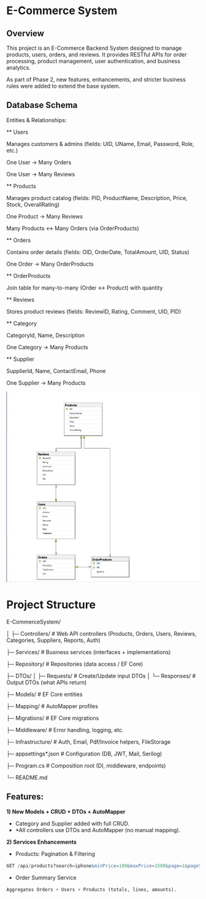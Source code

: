 ﻿# E-Commerce System

## Overview

This project is an E-Commerce Backend System designed to manage products, users, orders, and reviews.
It provides RESTful APIs for order processing, product management, user authentication, and business analytics.

As part of Phase 2, new features, enhancements, and stricter business rules were added to extend the base system.


## Database Schema

Entities & Relationships:

** Users

Manages customers & admins (fields: UID, UName, Email, Password, Role, etc.)

One User → Many Orders

One User → Many Reviews

** Products

Manages product catalog (fields: PID, ProductName, Description, Price, Stock, OverallRating)

One Product → Many Reviews

Many Products ↔ Many Orders (via OrderProducts)

** Orders

Contains order details (fields: OID, OrderDate, TotalAmount, UID, Status)

One Order → Many OrderProducts

** OrderProducts

Join table for many-to-many (Order ↔ Product) with quantity

** Reviews

Stores product reviews (fields: ReviewID, Rating, Comment, UID, PID)


** Category

CategoryId, Name, Description

One Category → Many Products


** Supplier

SupplierId, Name, ContactEmail, Phone

One Supplier → Many Products

![](1.png)


# Project Structure

E-CommerceSystem/

│
├─ Controllers/             # Web API controllers (Products, Orders, Users, Reviews, Categories, Suppliers, Reports, Auth)

├─ Services/                # Business services (interfaces + implementations)

├─ Repository/              # Repositories (data access / EF Core)

├─ DTOs/
│  ├─ Requests/             # Create/Update input DTOs
│  └─ Responses/            # Output DTOs (what APIs return)

├─ Models/                  # EF Core entities

├─ Mapping/                 # AutoMapper profiles

├─ Migrations/              # EF Core migrations

├─ Middleware/              # Error handling, logging, etc.

├─ Infrastructure/          # Auth, Email, Pdf/Invoice helpers, FileStorage

├─ appsettings*.json        # Configuration (DB, JWT, Mail, Serilog)

├─ Program.cs               # Composition root (DI, middleware, endpoints)

└─ README.md

## Features:

**1) New Models + CRUD + DTOs + AutoMapper**

* Category and Supplier added with full CRUD.
* *All controllers use DTOs and AutoMapper (no manual mapping).

**2) Services Enhancements**

* Products: Pagination & Filtering
```sql
GET /api/products?search=iphone&minPrice=100&maxPrice=1500&page=1&pageSize=20
```
* Order Summary Service
```sql 
Aggregates Orders + Users + Products (totals, lines, amounts).
```
